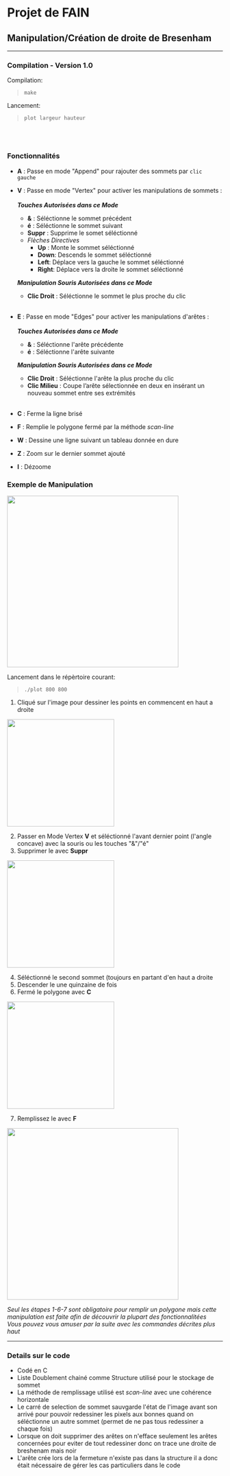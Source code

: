 # Projet de FAIN 
## Manipulation/Création de droite de Bresenham 
------------------------------------------------------------------
### Compilation - Version 1.0

Compilation:
>`make`

Lancement: 
>`plot largeur hauteur`       

<br/><br/>

### Fonctionnalités

* **A** : Passe en mode "Append" pour rajouter des sommets par `clic gauche`
  <br/>
* **V** : Passe en mode "Vertex" pour activer les manipulations de sommets :
  <br/><br/>
  **_Touches Autorisées dans ce Mode_**
  - **&**     : Séléctionne le sommet précédent
  - **é**     : Séléctionne le sommet suivant
  - **Suppr** : Supprime le somet séléctionné 
  - *Flèches Directives*
    - **Up** : Monte le sommet séléctionné
    - **Down**: Descends le sommet séléctionné
    - **Left**: Déplace vers la gauche le sommet séléctionné
    - **Right**: Déplace vers la droite le sommet séléctionné
      <br/>
  
  **_Manipulation Souris Autorisées dans ce Mode_**
  
  - **Clic Droit** : Séléctionne le sommet le plus proche du clic 
  <br/>
* **E** : Passe en mode "Edges" pour activer les manipulations d'arêtes :
  <br/><br/>
  **_Touches Autorisées dans ce Mode_**
  - **&**     : Séléctionne l'arête précédente
  - **é**     : Séléctionne l'arête suivante
    <br/>
  
  **_Manipulation Souris Autorisées dans ce Mode_**
  
  - **Clic Droit** : Séléctionne l'arête la plus proche du clic 
  - **Clic Milieu** : Coupe l’arête sélectionnée en deux en insérant un nouveau
sommet entre ses extrémités
  <br/>
* **C** : Ferme la ligne brisé 
* **F** : Remplie le polygone fermé par la méthode *scan-line*
* **W** : Dessine une ligne suivant un tableau donnée en dure
* **Z** : Zoom sur le dernier sommet ajouté 
* **I** : Dézoome


### Exemple de Manipulation 

<img src="https://user-images.githubusercontent.com/11646693/34745675-945a79cc-f591-11e7-9119-63aeaf7792ab.png" width="400">

Lancement dans le répèrtoire courant: 
>`./plot 800 800` 


1. Cliqué sur l'image pour dessiner les points en commencent en haut a droite
<img src="https://user-images.githubusercontent.com/11646693/34745837-2669f234-f592-11e7-8018-1dd03c4bf462.png" width="250">

2. Passer en Mode Vertex **V** et séléctionné l'avant dernier point (l'angle concave) avec la souris ou les touches "&"/"é"
3. Supprimer le avec **Suppr**
<img src="https://user-images.githubusercontent.com/11646693/34745890-60dde204-f592-11e7-88c2-763dfdb1755d.png" width="250">

4. Séléctionné le second sommet (toujours en partant d'en haut a droite 
5. Descender le une quinzaine  de fois
6. Fermé le polygone avec **C**
<img src="https://user-images.githubusercontent.com/11646693/34745915-75ef28ec-f592-11e7-9b29-8e878741ec36.png" width="250">

7. Remplissez le avec **F**
<img src="https://user-images.githubusercontent.com/11646693/34745675-945a79cc-f591-11e7-9119-63aeaf7792ab.png" width="400">

*Seul les étapes 1-6-7 sont obligatoire pour remplir un polygone mais cette manipulation est faite afin de découvrir la plupart des fonctionnalitées* 
<br/>
*Vous pouvez vous amuser par la suite avec les commandes décrites plus haut*

-----------------------------------------------------------------

### Details sur le code 

- Codé en C
- Liste Doublement chainé comme Structure utilisé pour le stockage de sommet 
- La méthode de remplissage utilisé est *scan-line* avec une cohérence horizontale
- Le carré de selection de sommet sauvgarde l'état de l'image avant son arrivé pour pouvoir redessiner les pixels aux bonnes quand on séléctionne un autre sommet (permet de ne pas tous redessiner a chaque fois)
- Lorsque on doit supprimer des arêtes on n'efface seulement les arêtes concernées pour eviter de tout redessiner donc on trace une droite de breshenam mais noir 
- L'arête crée lors de la fermeture n'existe pas dans la structure il a  donc était nécessaire de gérer les cas particuliers dans le code 

